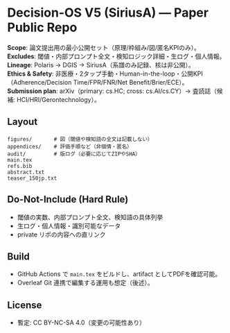 # Decision-OS V5 (SiriusA) — Paper Public Repo

**Scope**: 論文提出用の最小公開セット（原理/枠組み/図/匿名KPIのみ）。  
**Excludes**: 閾値・内部プロンプト全文・検知ロジック詳細・生ログ・個人情報。  
**Lineage**: Polaris → DGIS → SiriusA（系譜のみ記録、核は非公開）。  
**Ethics & Safety**: 非医療・2タップ手動・Human-in-the-loop・公開KPI（Adherence/Decision Time/FPR/FNR/Net Benefit/Brier/ECE）。  
**Submission plan**: arXiv（primary: cs.HC; cross: cs.AI/cs.CY）→ 査読誌（候補: HCI/HRI/Gerontechnology）。

## Layout
```
figures/       # 図（閾値や検知語の全文は記載しない）
appendices/    # 評価手順など（非個情・匿名）
audit/         # 版ログ（必要に応じてZIPやSHA）
main.tex
refs.bib
abstract.txt
teaser_150jp.txt
```

## Do-Not-Include (Hard Rule)
- 閾値の実数、内部プロンプト全文、検知語の具体列挙
- 生ログ・個人情報・識別可能なデータ
- private リポの内容への直リンク

## Build
- GitHub Actions で `main.tex` をビルドし、artifact としてPDFを確認可能。
- Overleaf Git 連携で編集する運用も想定（後述）。

## License
- 暫定: CC BY-NC-SA 4.0（変更の可能性あり）
